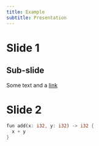 ```yaml
---
title: Example
subtitle: Presentation
---
```


# Slide 1

## Sub-slide

Some text and a [link](https://blog.amy-k.net)

# Slide 2

```rust
fun add(x: i32, y: i32) -> i32 {
  x + y
}
```
